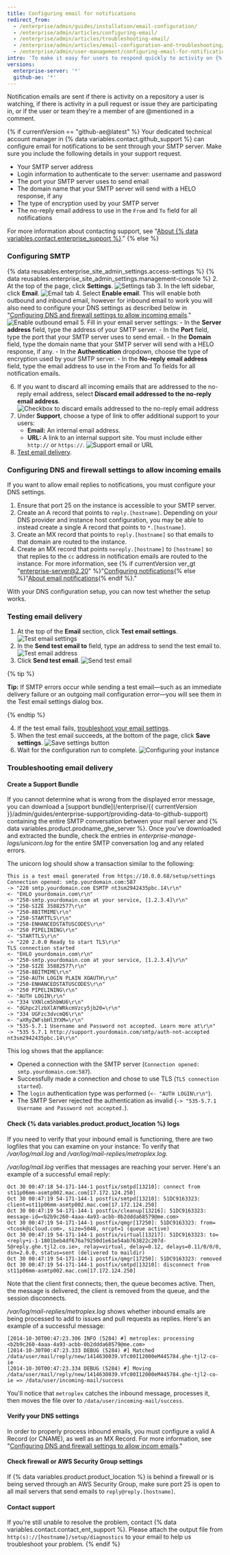 ```yaml
---
title: Configuring email for notifications
redirect_from:
  - /enterprise/admin/guides/installation/email-configuration/
  - /enterprise/admin/articles/configuring-email/
  - /enterprise/admin/articles/troubleshooting-email/
  - /enterprise/admin/articles/email-configuration-and-troubleshooting/
  - /enterprise/admin/user-management/configuring-email-for-notifications
intro: 'To make it easy for users to respond quickly to activity on {% data variables.product.product_name %}, you can configure your enterprise to send email notifications on issue, pull request, and commit comments{% if enterpriseServerVersions contains currentVersion %}, as well as additional settings to allow inbound email replies{% endif %}.'
versions:
  enterprise-server: '*'
  github-ae: '*'
---
```


Notification emails are sent if there is activity on a repository a user is watching, if there is activity in a pull request or issue they are participating in, or if the user or team they're a member of are @mentioned in a comment.

{% if currentVersion == "github-ae@latest" %}
Your dedicated technical account manager in {% data variables.contact.github_support %} can configure email for notifications to be sent through your SMTP server. Make sure you include the following details in your support request.

- Your SMTP server address
- Login information to authenticate to the server: username and password
- The port your SMTP server uses to send email
- The domain name that your SMTP server will send with a HELO response, if any
- The type of encryption used by your SMTP server
- The no-reply email address to use in the `From` and `To` field for all notifications

For more information about contacting support, see "[About {% data variables.contact.enterprise_support %}](/enterprise/admin/guides/enterprise-support/about-github-enterprise-support)."
{% else %}
### Configuring SMTP

{% data reusables.enterprise_site_admin_settings.access-settings %}
{% data reusables.enterprise_site_admin_settings.management-console %}
2. At the top of the page, click **Settings**.
![Settings tab](/assets/images/enterprise/management-console/settings-tab.png)
3. In the left sidebar, click **Email**.
![Email tab](/assets/images/enterprise/management-console/email-sidebar.png)
4. Select **Enable email**. This will enable both outbound and inbound email, however for inbound email to work you will also need to configure your DNS settings as described below in "[Configuring DNS and firewall
settings to allow incoming emails](#configuring-dns-and-firewall-settings-to-allow-incoming-emails)."
![Enable outbound email](/assets/images/enterprise/management-console/enable-outbound-email.png)
5. Fill in your email server settings:
    - In the **Server address** field, type the address of your SMTP server.
    - In the **Port** field, type the port that your SMTP server uses to send email.
    - In the **Domain** field, type the domain name that your SMTP server will send with a HELO response, if any.
    - In the **Authentication** dropdown, choose the type of encryption used by your SMTP server.
    - In the **No-reply email address** field, type the email address to use in the From and To fields for all notification emails.

6. If you want to discard all incoming emails that are addressed to the no-reply email address, select **Discard email addressed to the no-reply email address**.
![Checkbox to discard emails addressed to the no-reply email address](/assets/images/enterprise/management-console/discard-noreply-emails.png)
7. Under **Support**, choose a type of link to offer additional support to your users:
    - **Email:** An internal email address.
    - **URL:** A link to an internal support site. You must include either `http://` or `https://`.
  ![Support email or URL](/assets/images/enterprise/management-console/support-email-url.png)
8. [Test email delivery](#testing-email-delivery).

### Configuring DNS and firewall settings to allow incoming emails

If you want to allow email replies to notifications, you must configure your DNS settings.

1. Ensure that port 25 on the instance is accessible to your SMTP server.
2. Create an A record that points to `reply.[hostname]`. Depending on your DNS provider and instance host configuration, you may be able to instead create a single A record that points to `*.[hostname]`.
3. Create an MX record that points to `reply.[hostname]` so that emails to that domain are routed to the instance.
4. Create an MX record that points `noreply.[hostname]` to `[hostname]` so that replies to the `cc` address in notification emails are routed to the instance. For more information, see {% if currentVersion ver_gt "enterprise-server@2.20" %}"[Configuring notifications](/github/managing-subscriptions-and-notifications-on-github/configuring-notifications){% else %}"[About email notifications](/github/receiving-notifications-about-activity-on-github/about-email-notifications){% endif %}."

With your DNS configuration setup, you can now test whether the setup works.

### Testing email delivery

1. At the top of the **Email** section, click **Test email settings**.
![Test email settings](/assets/images/enterprise/management-console/test-email.png)
2. In the **Send test email to** field, type an address to send the test email to.
![Test email address](/assets/images/enterprise/management-console/test-email-address.png)
3. Click **Send test email**.
![Send test email](/assets/images/enterprise/management-console/test-email-address-send.png)

  {% tip %}

  **Tip:** If SMTP errors occur while sending a test email—such as an immediate delivery failure or an outgoing mail configuration error—you will see them in the Test email settings dialog box.

  {% endtip %}

4. If the test email fails, [troubleshoot your email settings](#troubleshooting-email-delivery).
5. When the test email succeeds, at the bottom of the page, click **Save settings**.
![Save settings button](/assets/images/enterprise/management-console/save-settings.png)
6. Wait for the configuration run to complete.
![Configuring your instance](/assets/images/enterprise/management-console/configuration-run.png)

### Troubleshooting email delivery

#### Create a Support Bundle

If you cannot determine what is wrong from the displayed error message, you can download a [support bundle](/enterprise/{{ currentVersion }}/admin/guides/enterprise-support/providing-data-to-github-support) containing the entire SMTP conversation between your mail server and {% data variables.product.prodname_ghe_server %}. Once you've downloaded and extracted the bundle, check the entries in *enterprise-manage-logs/unicorn.log* for the entire SMTP conversation log and any related errors.

The unicorn log should show a transaction similar to the following:

```shell
This is a test email generated from https://10.0.0.68/setup/settings
Connection opened: smtp.yourdomain.com:587
-> "220 smtp.yourdomain.com ESMTP nt3sm2942435pbc.14\r\n"
<- "EHLO yourdomain.com\r\n"
-> "250-smtp.yourdomain.com at your service, [1.2.3.4]\r\n"
-> "250-SIZE 35882577\r\n"
-> "250-8BITMIME\r\n"
-> "250-STARTTLS\r\n"
-> "250-ENHANCEDSTATUSCODES\r\n"
-> "250 PIPELINING\r\n"
<- "STARTTLS\r\n"
-> "220 2.0.0 Ready to start TLS\r\n"
TLS connection started
<- "EHLO yourdomain.com\r\n"
-> "250-smtp.yourdomain.com at your service, [1.2.3.4]\r\n"
-> "250-SIZE 35882577\r\n"
-> "250-8BITMIME\r\n"
-> "250-AUTH LOGIN PLAIN XOAUTH\r\n"
-> "250-ENHANCEDSTATUSCODES\r\n"
-> "250 PIPELINING\r\n"
<- "AUTH LOGIN\r\n"
-> "334 VXNlcm5hbWU6\r\n"
<- "dGhpc2lzbXlAYWRkcmVzcy5jb20=\r\n"
-> "334 UGFzc3dvcmQ6\r\n"
<- "aXRyZWFsbHl3YXM=\r\n"
-> "535-5.7.1 Username and Password not accepted. Learn more at\r\n"
-> "535 5.7.1 http://support.yourdomain.com/smtp/auth-not-accepted nt3sm2942435pbc.14\r\n"
```

This log shows that the appliance:

* Opened a connection with the SMTP server (`Connection opened: smtp.yourdomain.com:587`).
* Successfully made a connection and chose to use TLS (`TLS connection started`).
* The `login` authentication type was performed (`<- "AUTH LOGIN\r\n"`).
* The SMTP Server rejected the authentication as invalid (`-> "535-5.7.1 Username and Password not accepted.`).

#### Check {% data variables.product.product_location %} logs

If you need to verify that your inbound email is functioning, there are two logfiles that you can examine on your instance: To verify that */var/log/mail.log* and */var/log/mail-replies/metroplex.log*.

*/var/log/mail.log* verifies that messages are reaching your server. Here's an example of a successful email reply:

```
Oct 30 00:47:18 54-171-144-1 postfix/smtpd[13210]: connect from st11p06mm-asmtp002.mac.com[17.172.124.250]
Oct 30 00:47:19 54-171-144-1 postfix/smtpd[13210]: 51DC9163323: client=st11p06mm-asmtp002.mac.com[17.172.124.250]
Oct 30 00:47:19 54-171-144-1 postfix/cleanup[13216]: 51DC9163323: message-id=<b2b9c260-4aaa-4a93-acbb-0b2ddda68579@me.com>
Oct 30 00:47:19 54-171-144-1 postfix/qmgr[17250]: 51DC9163323: from=<tcook@icloud.com>, size=5048, nrcpt=1 (queue active)
Oct 30 00:47:19 54-171-144-1 postfix/virtual[13217]: 51DC9163323: to=<reply+i-1-1801beb4df676a79250d1e61e54ab763822c207d-5@reply.ghe.tjl2.co.ie>, relay=virtual, delay=0.12, delays=0.11/0/0/0, dsn=2.0.0, status=sent (delivered to maildir)
Oct 30 00:47:19 54-171-144-1 postfix/qmgr[17250]: 51DC9163323: removed
Oct 30 00:47:19 54-171-144-1 postfix/smtpd[13210]: disconnect from st11p06mm-asmtp002.mac.com[17.172.124.250]
```

Note that the client first connects; then, the queue becomes active. Then, the message is delivered, the client is removed from the queue, and the session disconnects.

*/var/log/mail-replies/metroplex.log* shows whether inbound emails are being processed to add to issues and pull requests as replies. Here's an example of a successful message:

```
[2014-10-30T00:47:23.306 INFO (5284) #] metroplex: processing <b2b9c260-4aaa-4a93-acbb-0b2ddda68579@me.com>
[2014-10-30T00:47:23.333 DEBUG (5284) #] Matched /data/user/mail/reply/new/1414630039.Vfc00I12000eM445784.ghe-tjl2-co-ie
[2014-10-30T00:47:23.334 DEBUG (5284) #] Moving /data/user/mail/reply/new/1414630039.Vfc00I12000eM445784.ghe-tjl2-co-ie => /data/user/incoming-mail/success
```

You'll notice that `metroplex` catches the inbound message, processes it, then moves the file over to `/data/user/incoming-mail/success`.

#### Verify your DNS settings

In order to properly process inbound emails, you must configure a valid A Record (or CNAME), as well as an MX Record. For more information, see "[Configuring DNS and firewall settings to allow incom
 emails](#configuring-dns-and-firewall-settings-to-allow-incoming-emails)."

#### Check firewall or AWS Security Group settings

If {% data variables.product.product_location %} is behind a firewall or is being served through an AWS Security Group, make sure port 25 is open to all mail servers that send emails to `reply@reply.[hostname]`.

#### Contact support

If you're still unable to resolve the problem, contact {% data variables.contact.contact_ent_support %}. Please attach the output file from `http(s)://[hostname]/setup/diagnostics` to your email to help us troubleshoot your problem.
{% endif %}
